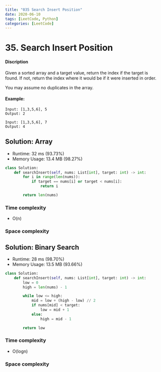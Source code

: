 ```yaml
---
title: "035 Search Insert Position"
date: 2020-06-10
tags: [LeetCode, Python]
categories: [LeetCode]
---
```


# 35. Search Insert Position

#### Discription

Given a sorted array and a target value, return the index if the target is found. If not, return the index where it would be if it were inserted in order.

You may assume no duplicates in the array.

#### Example:

```
Input: [1,3,5,6], 5
Output: 2

Input: [1,3,5,6], 7
Output: 4
```

## Solution: Array

- Runtime: 32 ms (93.73%)
- Memory Usage: 13.4 MB (98.27%)

```python
class Solution:
    def searchInsert(self, nums: List[int], target: int) -> int:
        for i in range(len(nums)):
            if target == nums[i] or target < nums[i]:
                return i

        return len(nums)
```

### Time complexity

- O(n)

### Space complexity

## Solution: Binary Search

- Runtime: 28 ms (98.70%)
- Memory Usage: 13.5 MB (93.66%)

```python
class Solution:
    def searchInsert(self, nums: List[int], target: int) -> int:
        low = 0
        high = len(nums) - 1

        while low <= high:
            mid = low + (high - low) // 2
            if nums[mid] < target:
                low = mid + 1
            else:
                high = mid - 1

        return low
```

### Time complexity

- O(logn)

### Space complexity
